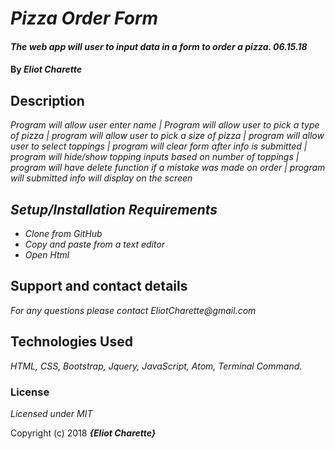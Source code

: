 # _Pizza Order Form_

#### _The web app will user to input data in a form to order a pizza. 06.15.18_

#### By _**Eliot Charette**_

## Description

_Program will allow user enter name |
Program will allow user to pick a type of pizza |
program will allow user to pick a size of pizza |
program will allow user to select toppings |
program will clear form after info is submitted |
program will hide/show topping inputs based on number of toppings |
program will have delete function if a mistake was made on order | 
program will submitted info will display on the screen_

## _Setup/Installation Requirements_

* _Clone from GitHub_
* _Copy and paste from a text editor_
* _Open Html_


## Support and contact details

_For any questions please contact EliotCharette@gmail.com_

## Technologies Used

_HTML, CSS, Bootstrap, Jquery, JavaScript, Atom, Terminal Command._

### License

*Licensed under MIT*

Copyright (c) 2018 **_{Eliot Charette}_**
